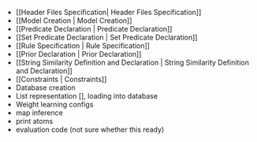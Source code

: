* [[Header Files Specification| Header Files Specification]]
* [[Model Creation | Model Creation]]
* [[Predicate Declaration | Predicate Declaration]]
* [[Set Predicate Declaration | Set Predicate Declaration]]
* [[Rule Specification | Rule Specification]]
* [[Prior Declaration | Prior Declaration]]
* [[String Similarity Definition and Declaration | String Similarity Definition and Declaration]]
* [[Constraints | Constraints]]
* Database creation
* List representation [], loading into database
* Weight learning configs
* map inference
* print atoms
* evaluation code (not sure whether this ready)
